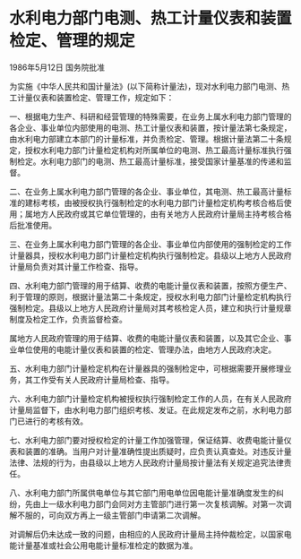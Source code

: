 # 水利电力部门电测、热工计量仪表和装置检定、管理的规定

1986年5月12日 国务院批准　

<!-- INFO END -->

为实施《中华人民共和国计量法》(以下简称计量法)，现对水利电力部门电测、热工计量仪表和装置检定、管理工作，规定如下：

一、根据电力生产、科研和经营管理的特殊需要，在业务上属水利电力部门管理的各企业、事业单位内部使用的电测、热工计量仪表和装置，按计量法第七条规定，由水利电力部建立本部门的计量标准，并负责检定、管理。根据计量法第二十条规定，授权水利电力部门计量检定机构对所属单位的电测、热工最高计量标准执行强制检定。水利电力部门的电测、热工最高计量标准，接受国家计量基准的传递和监督。

二、在业务上属水利电力部门管理的各企业、事业单位，其电测、热工最高计量标准的建标考核，由被授权执行强制检定的水利电力部门计量检定机构考核合格后使用；属地方人民政府或其它单位管理的，由有关地方人民政府计量局主持考核合格后批准使用。

三、在业务上属水利电力部门管理的各企业、事业单位内部使用的强制检定的工作计量器具，授权水利电力部门计量检定机构执行强制检定。县级以上地方人民政府计量局负责对其计量工作检查、指导。

四、水利电力部门管理的用于结算、收费的电能计量仪表和装置，按照方便生产、利于管理的原则，根据计量法第二十条规定，授权水利电力部门计量检定机构执行强制检定。县级以上地方人民政府计量局对其考核检定人员，建立和执行计量规章制度及检定工作，负责监督检查。

属地方人民政府管理的用于结算、收费的电能计量仪表和装置，以及其它企业、事业单位使用的电能计量仪表和装置的检定、管理办法，由地方人民政府决定。

五、水利电力部门计量检定机构在计量器具的强制检定中，可根据需要开展修理业务，其工作受有关人民政府计量局检查、指导。

六、水利电力部门计量检定机构被授权执行强制检定工作的人员，在有关人民政府计量局监督下，由水利电力部门组织考核、发证。在此规定发布之前，水利电力部门已进行的考核有效。

七、水利电力部门要对授权检定的计量工作加强管理，保证结算、收费电能计量仪表和装置的准确。当用户对计量准确性提出质疑时，应负责认真查处。对违反计量法律、法规的行为，由县级以上地方人民政府计量局按计量法有关规定追究法律责任。

八、水利电力部门所属供电单位与其它部门用电单位因电能计量准确度发生的纠纷，先由上一级水利电力部门会同对方主管部门进行第一次复核调解。对第一次调解不服的，可向双方再上一级主管部门申请第二次调解。

对调解后仍未达成一致的问题，由相应的人民政府计量局主持仲裁检定，以国家电能计量基准或社会公用电能计量标准检定的数据为准。